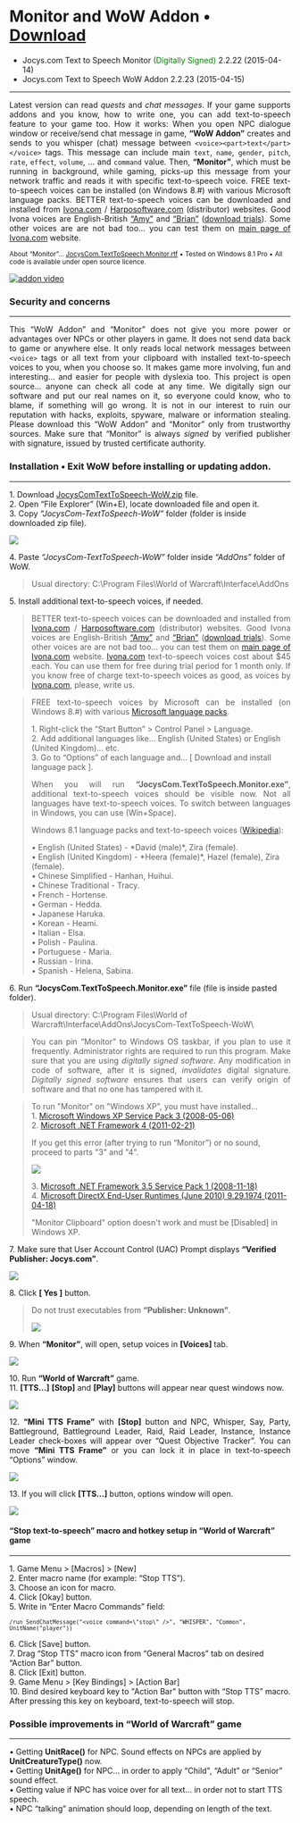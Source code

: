 # Monitor and WoW Addon • [Download](http://www.jocys.com/Files/Software/JocysCom-TextToSpeech-WoW.zip)

 * Jocys.com Text to Speech Monitor <font color="#008000">(Digitally Signed)</font> 2.2.22 (2015-04-14)
 * Jocys.com Text to Speech WoW Addon 2.2.23 (2015-04-15)

<hr />

<p align="justify">Latest version can read <i>quests</i> and <i>chat messages</i>. If your game supports addons and you know, how to write one, you can add text-to-speech feature to your game too. How it works: When you open NPC dialogue window or receive/send chat message in game, <b>“WoW Addon”</b> creates and sends to you whisper (chat) message between  <code>&lt;voice&gt;&lt;part&gt;text&lt;/part&gt;&lt;/voice&gt;</code> tags. This message can include main <code>text</code>, <code>name</code>, <code>gender</code>, <code>pitch</code>, <code>rate</code>, <code>effect</code>, <code>volume</code>, ... and <code>command</code> value. Then, <b>“Monitor”</b>, which must be running in background, while gaming, picks-up this message from your network traffic and reads it with specific text-to-speech voice. FREE text-to-speech voices can be installed (on Windows 8.#) with various Microsoft language packs. BETTER text-to-speech voices can be downloaded and installed from <a href="http://www.ivona.com/us/for-individuals/voices-for-windows/">Ivona.com</a> / <a href="http://harposoftware.com/en/content/10-trial">Harposoftware.com</a>&nbsp;(distributor) websites. Good Ivona voices are English-British <a href="http://harposoftware.com/en/content/10-trial">“Amy”</a> and <a href="http://harposoftware.com/en/content/10-trial">“Brian”</a>&nbsp;(<a href="http://harposoftware.com/en/content/10-trial">download trials</a>). Some other voices are are not bad too... you can test them on <a href="http://www.ivona.com">main page of Ivona.com</a> website.</p>

<sub>About “Monitor”... <a href="http://www.jocys.com/files/software/JocysCom.TextToSpeech.Monitor.rtf">JocysCom.TextToSpeech.Monitor.rtf</a> • Tested on Windows 8.1 Pro • All code is available under open source licence.</sub>

[![addon video](http://img.youtube.com/vi/lhBGNJQvbUo/0.jpg)](http://www.youtube.com/watch?v=lhBGNJQvbUo)

### Security and concerns
<hr />

<p align="justify">This “WoW Addon” and “Monitor” does not give you more power or advantages over NPCs or other players in game. It does not send data back to game or anywhere else. It only reads local network messages between <code>&lt;voice&gt;</code> tags or all text from your clipboard with installed text-to-speech voices to you, when you choose so. It makes game more involving, fun and interesting... and easier for people with dyslexia too. This project is open source... anyone can check all code at any time. We digitally sign our software and put our real names on it, so everyone could know, who to blame, if something will go wrong. It is not in our interest to ruin our reputation with hacks, exploits, spyware, malware or information stealing. Please download this “WoW Addon” and “Monitor” only from trustworthy sources. Make sure that “Monitor” is always <i>signed</i> by verified publisher with signature, issued by trusted certificate authority.</p>

### Installation • Exit WoW before installing or updating addon.
<hr />

<p>1. Download <a href="http://www.jocys.com/Files/Software/JocysCom-TextToSpeech-WoW.zip">JocysComTextToSpeech-WoW.zip</a> file.<br />
2. Open “File Explorer” (Win+E), locate downloaded file and open it.<br />
3. Copy <i>“JocysCom-TextToSpeech-WoW”</i> folder (folder is inside downloaded zip file).</p>
<p><img src="http://www.jocys.com/Files/Software/Copy.png" /></p>
<p>4. Paste <i>“JocysCom-TextToSpeech-WoW”</i> folder inside <i>“AddOns”</i> folder of WoW.</p>
<blockquote>
<p>Usual directory: C:\Program Files\World of Warcraft\Interface\AddOns</p>
</blockquote>
<p>5. Install additional text-to-speech voices, if needed.</p>
 
<blockquote>
<p align="justify">BETTER text-to-speech voices can be downloaded and installed from <a href="http://www.ivona.com/us/for-individuals/voices-for-windows/">Ivona.com</a> / <a href="http://harposoftware.com/en/content/10-trial">Harposoftware.com</a>&nbsp;(distributor) websites. Good Ivona voices are English-British <a href="http://harposoftware.com/en/content/10-trial">“Amy”</a> and <a href="http://harposoftware.com/en/content/10-trial">“Brian”</a>&nbsp;(<a href="http://harposoftware.com/en/content/10-trial">download trials</a>). Some other voices are are not bad too... you can test them on <a href="http://www.ivona.com">main page of Ivona.com</a> website. <a href="http://www.ivona.com/us/for-individuals/voices-for-windows/">Ivona.com</a> text-to-speech voices cost about $45 each. You can use them for free during trial period for 1 month only. If you know free of charge text-to-speech voices as good, as voices by <a href="http://www.ivona.com/us/for-individuals/voices-for-windows/">Ivona.com</a>, please, write us.</p>
</blockquote>

<blockquote>
<p align="justify">FREE text-to-speech voices by Microsoft can be installed (on Windows 8.#) with various <a href="http://windows.microsoft.com/en-us/windows/language-packs">Microsoft language packs</a>.</p>

<p>1. Right-click the “Start Button” > Control Panel > Language.<br />
 2. Add additional languages like... English (United States) or English (United Kingdom)... etc.<br />
 3. Go to “Options” of each language and... [ Download and install language pack ].</p>
 
<p align="justify">When you will run <b>“JocysCom.TextToSpeech.Monitor.exe”</b>, additional text-to-speech voices should be visible now. Not all languages have text-to-speech voices. To switch between languages in Windows, you can use (Win+Space).</p>

<p>Windows 8.1 language packs and text-to-speech voices (<a href="http://en.wikipedia.org/wiki/Microsoft_text-to-speech_voices">Wikipedia</a>):</p>

<p>• English (United States) - *David (male)*, Zira (female).<br />
• English (United Kingdom) - *Heera (female)*, Hazel (female), Zira (female).<br />
• Chinese Simplified - Hanhan, Huihui.<br />
• Chinese Traditional - Tracy.<br />
• French - Hortense.<br />
• German - Hedda.<br />
• Japanese Haruka.<br />
• Korean - Heami.<br />
• Italian - Elsa.<br />
• Polish - Paulina.<br />
• Portuguese - Maria.<br />
• Russian - Irina.<br />
• Spanish - Helena, Sabina.</p>
</blockquote>

<p>6. Run <b>“JocysCom.TextToSpeech.Monitor.exe”</b> file (file is inside pasted folder).</p>

<blockquote>
<p>Usual directory: C:\Program Files\World of Warcraft\Interface\AddOns\JocysCom-TextToSpeech-WoW\</p>
</blockquote>

<blockquote>
<p align="justify">You can pin “Monitor” to Windows OS taskbar, if you plan to use it frequently. Administrator rights are required to run this program. Make sure that you are using <i>digitally signed software</i>. Any modification in code of software, after it is signed, <i>invalidates</i> digital signature. <i>Digitally signed software</i> ensures that users can verify origin of software and that no one has tampered with it.</p>
</blockquote>

<blockquote>
<p>To run "Monitor" on "Windows XP", you must have installed...<br />
1. <a href="http://www.microsoft.com/en-gb/download/details.aspx?id=24">Microsoft Windows XP Service Pack 3 (2008-05-06)</a><br />
2. <a href="http://www.microsoft.com/en-gb/download/details.aspx?id=17851">Microsoft .NET Framework 4 (2011-02-21)</a></p>
<p>If you get this error (after trying to run “Monitor”) or no sound, proceed to parts "3" and "4".</p>
<p><img src="http://www.jocys.com/Files/Software/JocysCom_TTS_Monitor_Windows_XP_Exception_Error.png" /></p>
<p>3. <a href="http://www.microsoft.com/en-us/download/details.aspx?id=22">Microsoft .NET Framework 3.5 Service Pack 1 (2008-11-18)</a><br />
4. <a href="http://www.microsoft.com/en-gb/download/details.aspx?id=8109">Microsoft DirectX End-User Runtimes (June 2010) 9.29.1974 (2011-04-18)</a></p>
<p>"Monitor Clipboard" option doesn't work and must be [Disabled] in Windows XP.</blockquote>

<p>7. Make sure that User Account Control (UAC) Prompt displays <b>“Verified Publisher: Jocys.com”</b>.</p>

<p><img src="http://www.jocys.com/Files/Software/Monitor_Signed_UAC.png" /></p> 

<p>8. Click <b>[ Yes ]</b> button.</p>

<blockquote>
<p>Do not trust executables from <b>“Publisher: Unknown”</b>.</p>
<p><img src="http://www.jocys.com/Files/Website/Monitor_NonSigned_UAC.png" />
</blockquote>

<p>9. When <b>“Monitor”</b>, will open, setup voices in <b>[Voices]</b> tab.</p>

<p><img src="http://www.jocys.com/Files/Software/JocysCom_TTS_Monitor.png" /></p>

<p>10. Run <b>“World of Warcraft”</b> game.<br />
11. <b>[TTS...]</b> <b>[Stop]</b> and <b>[Play]</b> buttons will appear near quest windows now.</p>

<p><img src="http://www.jocys.com/Files/Software/JocysCom_TTS_WoW_Addon_Buttons.png" /></p>

<p align="justify">12. <b>“Mini TTS Frame”</b> with <b>[Stop]</b> button and NPC, Whisper, Say, Party, Battleground, Battleground Leader, Raid, Raid Leader, Instance, Instance Leader check-boxes will appear over “Quest Objective Tracker”. You can move <b>“Mini TTS Frame”</b> or you can lock it in place in text-to-speech “Options” window.</p>

<p><img src="http://www.jocys.com/Files/Software/JocysCom_TTS_WoW_Addon_MiniFrame.png"/></p>

<p>13. If you will click <b>[TTS...]</b> button, options window will open.</p>

<p><img src="http://www.jocys.com/Files/Software/JocysCom_TTS_WoW_Addon.png" /></p>

#### “Stop text-to-speech” macro and hotkey setup in “World of Warcraft” game
<hr />

<p>1. Game Menu > [Macros] > [New]<br />
2. Enter macro name (for example: “Stop TTS”).<br />
3. Choose an icon for macro.<br />
4. Click [Okay] button.<br />
5. Write in “Enter Macro Commands” field:</p>
<p><sup><code>/run SendChatMessage("&lt;voice command=\"stop\" /&gt;", "WHISPER", "Common", UnitName("player"))</code><sup></p>
<p>6. Click [Save] button.<br />
7. Drag “Stop TTS” macro icon from “General Macros” tab on desired “Action Bar” button.<br />
8. Click [Exit] button.<br />
9. Game Menu > [Key Bindings] > [Action Bar]<br />
10. Bind desired keyboard key to "Action Bar" button with “Stop TTS” macro. After pressing this key on keyboard, text-to-speech will stop.</p>

### Possible improvements in “World of Warcraft” game
<hr />

<p>• Getting <b>UnitRace()</b> for NPC. Sound effects on NPCs are applied by <b>UnitCreatureType()</b> now.<br />
• Getting <b>UnitAge()</b> for NPC... in order to apply “Child", “Adult” or “Senior” sound effect.<br />
• Getting value if NPC has voice over for all text... in order not to start TTS speech.<br />
• NPC “talking” animation should loop, depending on length of the text.</p>


